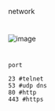 network
#
![image](https://user-images.githubusercontent.com/61821641/150688102-ed1afd16-87c6-45d5-85ce-87904722b608.png)
#
`port`
```
23 #telnet
53 #udp dns
80 #http
443 #https

```
